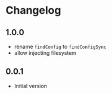 # Changelog

## 1.0.0

- rename `findConfig` to `findConfigSync`
- allow injecting filesystem

## 0.0.1

- Initial version
